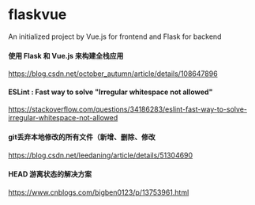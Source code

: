# flaskvue
An initialized project by Vue.js for frontend and Flask for backend

#### 使用 Flask 和 Vue.js 来构建全栈应用
https://blog.csdn.net/october_autumn/article/details/108647896

#### ESLint : Fast way to solve "Irregular whitespace not allowed"
https://stackoverflow.com/questions/34186283/eslint-fast-way-to-solve-irregular-whitespace-not-allowed

#### git丢弃本地修改的所有文件（新增、删除、修改
https://blog.csdn.net/leedaning/article/details/51304690

#### HEAD 游离状态的解决方案
https://www.cnblogs.com/bigben0123/p/13753961.html


